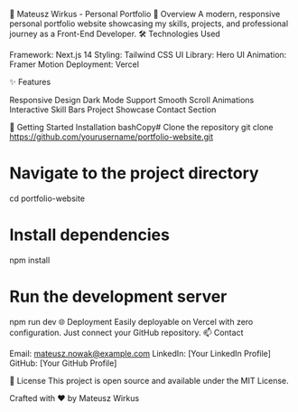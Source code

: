 🚀 Mateusz Wirkus - Personal Portfolio
📌 Overview
A modern, responsive personal portfolio website showcasing my skills, projects, and professional journey as a Front-End Developer.
🛠 Technologies Used

Framework: Next.js 14
Styling: Tailwind CSS
UI Library: Hero UI
Animation: Framer Motion
Deployment: Vercel

✨ Features

Responsive Design
Dark Mode Support
Smooth Scroll Animations
Interactive Skill Bars
Project Showcase
Contact Section

🚀 Getting Started
Installation
bashCopy# Clone the repository
git clone https://github.com/yourusername/portfolio-website.git

# Navigate to the project directory
cd portfolio-website

# Install dependencies
npm install

# Run the development server
npm run dev
🌐 Deployment
Easily deployable on Vercel with zero configuration. Just connect your GitHub repository.
📫 Contact

Email: mateusz.nowak@example.com
LinkedIn: [Your LinkedIn Profile]
GitHub: [Your GitHub Profile]

📄 License
This project is open source and available under the MIT License.

Crafted with ❤️ by Mateusz Wirkus